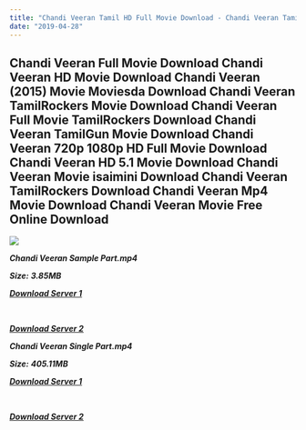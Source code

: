 ```yaml
---
title: "Chandi Veeran Tamil HD Full Movie Download - Chandi Veeran Tamil HD Movie Download"
date: "2019-04-28"
---
```


## Chandi Veeran Full Movie Download Chandi Veeran HD Movie Download Chandi Veeran (2015) Movie Moviesda Download Chandi Veeran TamilRockers Movie Download Chandi Veeran Full Movie TamilRockers Download Chandi Veeran TamilGun Movie Download Chandi Veeran 720p 1080p HD Full Movie Download Chandi Veeran HD 5.1 Movie Download Chandi Veeran Movie isaimini Download Chandi Veeran TamilRockers Download Chandi Veeran Mp4 Movie Download Chandi Veeran Movie Free Online Download

![](https://images.moviebuff.com/3ec6b51a-e67e-47f4-997f-7106448f3b53?w=1000)

**_Chandi Veeran Sample Part.mp4_**

**_Size:_** **_3.85MB_**

**_[Download Server 1](http://s1.uptofiles.net//files/Tamil{18b9e36be58349bcedc591cb24b1d58373c4fcb8ec6c90ee99c2d93b5f4aedc9}202015{18b9e36be58349bcedc591cb24b1d58373c4fcb8ec6c90ee99c2d93b5f4aedc9}20Movies/Chandi{18b9e36be58349bcedc591cb24b1d58373c4fcb8ec6c90ee99c2d93b5f4aedc9}20Veeran{18b9e36be58349bcedc591cb24b1d58373c4fcb8ec6c90ee99c2d93b5f4aedc9}20(2015)/Chandi{18b9e36be58349bcedc591cb24b1d58373c4fcb8ec6c90ee99c2d93b5f4aedc9}20Veeran{18b9e36be58349bcedc591cb24b1d58373c4fcb8ec6c90ee99c2d93b5f4aedc9}20(640x360)/Chandi{18b9e36be58349bcedc591cb24b1d58373c4fcb8ec6c90ee99c2d93b5f4aedc9}20Veeran{18b9e36be58349bcedc591cb24b1d58373c4fcb8ec6c90ee99c2d93b5f4aedc9}20HD{18b9e36be58349bcedc591cb24b1d58373c4fcb8ec6c90ee99c2d93b5f4aedc9}20Sample.mp4)_**

**_[  
](http://s1.uptofiles.net//files/Tamil{18b9e36be58349bcedc591cb24b1d58373c4fcb8ec6c90ee99c2d93b5f4aedc9}202015{18b9e36be58349bcedc591cb24b1d58373c4fcb8ec6c90ee99c2d93b5f4aedc9}20Movies/Chandi{18b9e36be58349bcedc591cb24b1d58373c4fcb8ec6c90ee99c2d93b5f4aedc9}20Veeran{18b9e36be58349bcedc591cb24b1d58373c4fcb8ec6c90ee99c2d93b5f4aedc9}20(2015)/Chandi{18b9e36be58349bcedc591cb24b1d58373c4fcb8ec6c90ee99c2d93b5f4aedc9}20Veeran{18b9e36be58349bcedc591cb24b1d58373c4fcb8ec6c90ee99c2d93b5f4aedc9}20(640x360)/Chandi{18b9e36be58349bcedc591cb24b1d58373c4fcb8ec6c90ee99c2d93b5f4aedc9}20Veeran{18b9e36be58349bcedc591cb24b1d58373c4fcb8ec6c90ee99c2d93b5f4aedc9}20HD{18b9e36be58349bcedc591cb24b1d58373c4fcb8ec6c90ee99c2d93b5f4aedc9}20Sample.mp4)_**

**_[Download Server 2](http://s1.uptofiles.net//files/Tamil{18b9e36be58349bcedc591cb24b1d58373c4fcb8ec6c90ee99c2d93b5f4aedc9}202015{18b9e36be58349bcedc591cb24b1d58373c4fcb8ec6c90ee99c2d93b5f4aedc9}20Movies/Chandi{18b9e36be58349bcedc591cb24b1d58373c4fcb8ec6c90ee99c2d93b5f4aedc9}20Veeran{18b9e36be58349bcedc591cb24b1d58373c4fcb8ec6c90ee99c2d93b5f4aedc9}20(2015)/Chandi{18b9e36be58349bcedc591cb24b1d58373c4fcb8ec6c90ee99c2d93b5f4aedc9}20Veeran{18b9e36be58349bcedc591cb24b1d58373c4fcb8ec6c90ee99c2d93b5f4aedc9}20(640x360)/Chandi{18b9e36be58349bcedc591cb24b1d58373c4fcb8ec6c90ee99c2d93b5f4aedc9}20Veeran{18b9e36be58349bcedc591cb24b1d58373c4fcb8ec6c90ee99c2d93b5f4aedc9}20HD{18b9e36be58349bcedc591cb24b1d58373c4fcb8ec6c90ee99c2d93b5f4aedc9}20Sample.mp4)_**

**_Chandi Veeran Single Part.mp4_**

**_Size:_** **_405.11MB_**

**_[Download Server 1](http://s1.uptofiles.net//files/Tamil{18b9e36be58349bcedc591cb24b1d58373c4fcb8ec6c90ee99c2d93b5f4aedc9}202015{18b9e36be58349bcedc591cb24b1d58373c4fcb8ec6c90ee99c2d93b5f4aedc9}20Movies/Chandi{18b9e36be58349bcedc591cb24b1d58373c4fcb8ec6c90ee99c2d93b5f4aedc9}20Veeran{18b9e36be58349bcedc591cb24b1d58373c4fcb8ec6c90ee99c2d93b5f4aedc9}20(2015)/Chandi{18b9e36be58349bcedc591cb24b1d58373c4fcb8ec6c90ee99c2d93b5f4aedc9}20Veeran{18b9e36be58349bcedc591cb24b1d58373c4fcb8ec6c90ee99c2d93b5f4aedc9}20(640x360)/Chandi{18b9e36be58349bcedc591cb24b1d58373c4fcb8ec6c90ee99c2d93b5f4aedc9}20Veeran{18b9e36be58349bcedc591cb24b1d58373c4fcb8ec6c90ee99c2d93b5f4aedc9}20HD.mp4)_**

**_[  
](http://s1.uptofiles.net//files/Tamil{18b9e36be58349bcedc591cb24b1d58373c4fcb8ec6c90ee99c2d93b5f4aedc9}202015{18b9e36be58349bcedc591cb24b1d58373c4fcb8ec6c90ee99c2d93b5f4aedc9}20Movies/Chandi{18b9e36be58349bcedc591cb24b1d58373c4fcb8ec6c90ee99c2d93b5f4aedc9}20Veeran{18b9e36be58349bcedc591cb24b1d58373c4fcb8ec6c90ee99c2d93b5f4aedc9}20(2015)/Chandi{18b9e36be58349bcedc591cb24b1d58373c4fcb8ec6c90ee99c2d93b5f4aedc9}20Veeran{18b9e36be58349bcedc591cb24b1d58373c4fcb8ec6c90ee99c2d93b5f4aedc9}20(640x360)/Chandi{18b9e36be58349bcedc591cb24b1d58373c4fcb8ec6c90ee99c2d93b5f4aedc9}20Veeran{18b9e36be58349bcedc591cb24b1d58373c4fcb8ec6c90ee99c2d93b5f4aedc9}20HD.mp4)_**

**_[Download Server 2](http://s1.uptofiles.net//files/Tamil{18b9e36be58349bcedc591cb24b1d58373c4fcb8ec6c90ee99c2d93b5f4aedc9}202015{18b9e36be58349bcedc591cb24b1d58373c4fcb8ec6c90ee99c2d93b5f4aedc9}20Movies/Chandi{18b9e36be58349bcedc591cb24b1d58373c4fcb8ec6c90ee99c2d93b5f4aedc9}20Veeran{18b9e36be58349bcedc591cb24b1d58373c4fcb8ec6c90ee99c2d93b5f4aedc9}20(2015)/Chandi{18b9e36be58349bcedc591cb24b1d58373c4fcb8ec6c90ee99c2d93b5f4aedc9}20Veeran{18b9e36be58349bcedc591cb24b1d58373c4fcb8ec6c90ee99c2d93b5f4aedc9}20(640x360)/Chandi{18b9e36be58349bcedc591cb24b1d58373c4fcb8ec6c90ee99c2d93b5f4aedc9}20Veeran{18b9e36be58349bcedc591cb24b1d58373c4fcb8ec6c90ee99c2d93b5f4aedc9}20HD.mp4)_**
